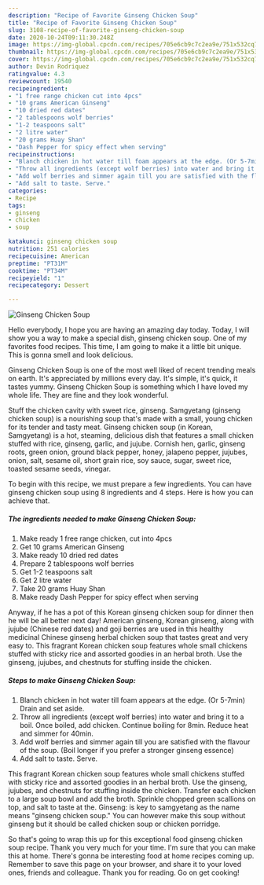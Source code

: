 ```yaml
---
description: "Recipe of Favorite Ginseng Chicken Soup"
title: "Recipe of Favorite Ginseng Chicken Soup"
slug: 3108-recipe-of-favorite-ginseng-chicken-soup
date: 2020-10-24T09:11:30.248Z
image: https://img-global.cpcdn.com/recipes/705e6cb9c7c2ea9e/751x532cq70/ginseng-chicken-soup-recipe-main-photo.jpg
thumbnail: https://img-global.cpcdn.com/recipes/705e6cb9c7c2ea9e/751x532cq70/ginseng-chicken-soup-recipe-main-photo.jpg
cover: https://img-global.cpcdn.com/recipes/705e6cb9c7c2ea9e/751x532cq70/ginseng-chicken-soup-recipe-main-photo.jpg
author: Devin Rodriquez
ratingvalue: 4.3
reviewcount: 19540
recipeingredient:
- "1 free range chicken cut into 4pcs"
- "10 grams American Ginseng"
- "10 dried red dates"
- "2 tablespoons wolf berries"
- "1-2 teaspoons salt"
- "2 litre water"
- "20 grams Huay Shan"
- "Dash Pepper for spicy effect when serving"
recipeinstructions:
- "Blanch chicken in hot water till foam appears at the edge. (Or 5-7min) Drain and set aside."
- "Throw all ingredients (except wolf berries) into water and bring it to a boil. Once boiled, add chicken. Continue boiling for 8min. Reduce heat and simmer for 40min."
- "Add wolf berries and simmer again till you are satisfied with the flavour of the soup. (Boil longer if you prefer a stronger ginseng essence)"
- "Add salt to taste. Serve."
categories:
- Recipe
tags:
- ginseng
- chicken
- soup

katakunci: ginseng chicken soup 
nutrition: 251 calories
recipecuisine: American
preptime: "PT31M"
cooktime: "PT34M"
recipeyield: "1"
recipecategory: Dessert

---
```



![Ginseng Chicken Soup](https://img-global.cpcdn.com/recipes/705e6cb9c7c2ea9e/751x532cq70/ginseng-chicken-soup-recipe-main-photo.jpg)

Hello everybody, I hope you are having an amazing day today. Today, I will show you a way to make a special dish, ginseng chicken soup. One of my favorites food recipes. This time, I am going to make it a little bit unique. This is gonna smell and look delicious.

Ginseng Chicken Soup is one of the most well liked of recent trending meals on earth. It's appreciated by millions every day. It's simple, it's quick, it tastes yummy. Ginseng Chicken Soup is something which I have loved my whole life. They are fine and they look wonderful.

Stuff the chicken cavity with sweet rice, ginseng. Samgyetang (ginseng chicken soup) is a nourishing soup that&#39;s made with a small, young chicken for its tender and tasty meat. Ginseng chicken soup (in Korean, Samgyetang) is a hot, steaming, delicious dish that features a small chicken stuffed with rice, ginseng, garlic, and jujube. Cornish hen, garlic, ginseng roots, green onion, ground black pepper, honey, jalapeno pepper, jujubes, onion, salt, sesame oil, short grain rice, soy sauce, sugar, sweet rice, toasted sesame seeds, vinegar.


To begin with this recipe, we must prepare a few ingredients. You can have ginseng chicken soup using 8 ingredients and 4 steps. Here is how you can achieve that.

<!--inarticleads1-->

##### The ingredients needed to make Ginseng Chicken Soup:

1. Make ready 1 free range chicken, cut into 4pcs
1. Get 10 grams American Ginseng
1. Make ready 10 dried red dates
1. Prepare 2 tablespoons wolf berries
1. Get 1-2 teaspoons salt
1. Get 2 litre water
1. Take 20 grams Huay Shan
1. Make ready Dash Pepper for spicy effect when serving


Anyway, if he has a pot of this Korean ginseng chicken soup for dinner then he will be all better next day! American ginseng, Korean ginseng, along with jujube (Chinese red dates) and goji berries are used in this healthy medicinal Chinese ginseng herbal chicken soup that tastes great and very easy to. This fragrant Korean chicken soup features whole small chickens stuffed with sticky rice and assorted goodies in an herbal broth. Use the ginseng, jujubes, and chestnuts for stuffing inside the chicken. 

<!--inarticleads2-->

##### Steps to make Ginseng Chicken Soup:

1. Blanch chicken in hot water till foam appears at the edge. (Or 5-7min) Drain and set aside.
1. Throw all ingredients (except wolf berries) into water and bring it to a boil. Once boiled, add chicken. Continue boiling for 8min. Reduce heat and simmer for 40min.
1. Add wolf berries and simmer again till you are satisfied with the flavour of the soup. (Boil longer if you prefer a stronger ginseng essence)
1. Add salt to taste. Serve.


This fragrant Korean chicken soup features whole small chickens stuffed with sticky rice and assorted goodies in an herbal broth. Use the ginseng, jujubes, and chestnuts for stuffing inside the chicken. Transfer each chicken to a large soup bowl and add the broth. Sprinkle chopped green scallions on top, and salt to taste at the. Ginseng: is key to samgyetang as the name means &#34;ginseng chicken soup.&#34; You can however make this soup without ginseng but it should be called chicken soup or chicken porridge. 

So that's going to wrap this up for this exceptional food ginseng chicken soup recipe. Thank you very much for your time. I'm sure that you can make this at home. There's gonna be interesting food at home recipes coming up. Remember to save this page on your browser, and share it to your loved ones, friends and colleague. Thank you for reading. Go on get cooking!
